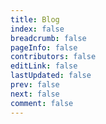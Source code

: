 ```yaml
---
title: Blog
index: false
breadcrumb: false
pageInfo: false
contributors: false
editLink: false
lastUpdated: false
prev: false
next: false
comment: false
---
```


<script setup lang="ts">
import NewsActivityBlogSection from "@NewsActivityBlogSection";
import { usePageFrontmatter } from "@vuepress/client";
import type { DefaultThemePageFrontmatter } from "@vuepress/theme-default/lib/shared/index.js";
import { ref, onBeforeMount } from "vue";

const frontmatter = usePageFrontmatter<DefaultThemePageFrontmatter>();

</script>

<NewsActivityBlogSection :title="frontmatter.title"/>

<style scoped lang="scss">
.theme-hope-content {
  margin: 0;
  padding: 0;
  max-width: none;
  position: relative;
  z-index: 1;
  top: -161px;
  @media (min-width: 1440px) {
    padding-left: 16rem;
  }
}
</style>

